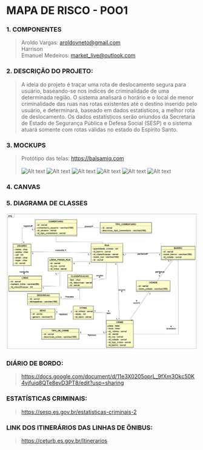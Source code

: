 # MAPA DE RISCO - POO1

### 1. COMPONENTES
> Aroldo Vargas: aroldovneto@gmail.com<br>
> Harrison <br>
> Emanuel Medeiros: market_live@outlook.com<br>

### 2. DESCRIÇÃO DO PROJETO:

>A ideia do projeto é traçar uma rota de deslocamento segura para usuário, baseando-se nos índices de criminalidade de uma determinada região. O sistema analisará o horário e o local de menor criminalidade das ruas nas rotas existentes até o destino inserido pelo usuário, e determinará, baseado em dados estatísticos, a melhor rota de deslocamento. Os dados estatísticos serão oriundos da Secretaria de Estado de Segurança Pública e Defesa Social (SESP) e o sistema atuará somente com rotas válidas no estado do Espírito Santo.

### 3. MOCKUPS
>Protótipo das telas: https://balsamiq.com<br><br>
![Alt text](https://github.com/BD120192/CaminhoSeguro/blob/master/TELAS/menu_inicial.JPG?raw=true "Title")
![Alt text](https://github.com/BD120192/CaminhoSeguro/blob/master/TELAS/pesquisa_rua.JPG?raw=true "Title")
![Alt text](https://github.com/BD120192/CaminhoSeguro/blob/master/TELAS/resultado_rua.JPG?raw=true "Title")
![Alt text](https://github.com/BD120192/CaminhoSeguro/blob/master/TELAS/descricao_crimes.JPG?raw=true "Title")
![Alt text](https://github.com/BD120192/CaminhoSeguro/blob/master/TELAS/comentario.JPG?raw=true "Title")
![Alt text](https://github.com/BD120192/CaminhoSeguro/blob/master/TELAS/comentario_enviado.JPG?raw=true "Title")

### 4. CANVAS

### 5. DIAGRAMA DE CLASSES
![Alt text](https://github.com/aroldovargas/CaminhoSeguro/blob/master/Diagrama_Classes.jpg?raw=true "Title")



### DIÁRIO DE BORDO:

>https://docs.google.com/document/d/11e3X0205oprL_9fXm3Okc50K4vjfuiq8QTe8evD3PT8/edit?usp=sharing

### ESTATÍSTICAS CRIMINAIS:

>https://sesp.es.gov.br/estatisticas-criminais-2

### LINK DOS ITINERÁRIOS DAS LINHAS DE ÔNIBUS:

>https://ceturb.es.gov.br/Itinerarios
